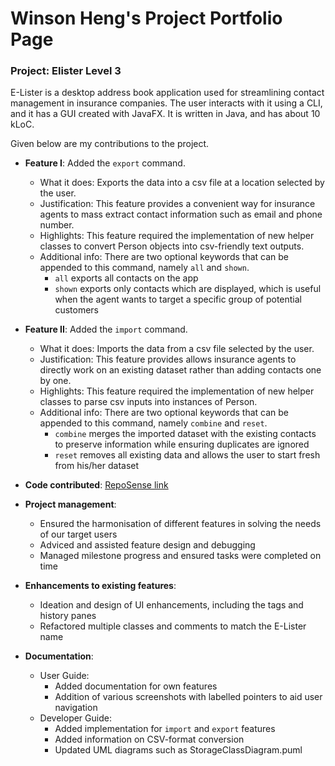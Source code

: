 # Winson Heng's Project Portfolio Page

### Project: Elister Level 3

E-Lister is a desktop address book application used for streamlining contact management in insurance companies. The user interacts with it using a CLI, and it has a GUI created with JavaFX. It is written in Java, and has about 10 kLoC.

Given below are my contributions to the project.

* **Feature I**: Added the `export` command.
  * What it does: Exports the data into a csv file at a location selected by the user.
  * Justification: This feature provides a convenient way for insurance agents to mass extract contact information such as email and phone number.
  * Highlights: This feature required the implementation of new helper classes to convert Person objects into csv-friendly text outputs.
  * Additional info: There are two optional keywords that can be appended to this command, namely `all` and `shown`.
    * `all` exports all contacts on the app
    * `shown` exports only contacts which are displayed, which is useful when the agent wants to target a specific group of potential customers

* **Feature II**: Added the `import` command.
  * What it does: Imports the data from a csv file selected by the user.
  * Justification: This feature provides allows insurance agents to directly work on an existing dataset rather than adding contacts one by one.
  * Highlights: This feature required the implementation of new helper classes to parse csv inputs into instances of Person.
  * Additional info: There are two optional keywords that can be appended to this command, namely `combine` and `reset`.
    * `combine` merges the imported dataset with the existing contacts to preserve information while ensuring duplicates are ignored
    * `reset` removes all existing data and allows the user to start fresh from his/her dataset

* **Code contributed**: [RepoSense link](https://nus-cs2103-ay2223s2.github.io/tp-dashboard/?search=winsonheng&breakdown=true)

* **Project management**:
  * Ensured the harmonisation of different features in solving the needs of our target users
  * Adviced and assisted feature design and debugging
  * Managed milestone progress and ensured tasks were completed on time

* **Enhancements to existing features**:
  * Ideation and design of UI enhancements, including the tags and history panes
  * Refactored multiple classes and comments to match the E-Lister name

* **Documentation**:
  * User Guide:
    * Added documentation for own features
    * Addition of various screenshots with labelled pointers to aid user navigation
  * Developer Guide:
    * Added implementation for `import` and `export` features
    * Added information on CSV-format conversion
    * Updated UML diagrams such as StorageClassDiagram.puml
